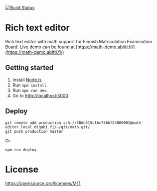 [![Build Status](https://travis-ci.org/digabi/rich-text-editor.svg?branch=master)](https://travis-ci.org/digabi/rich-text-editor)

# Rich text editor
Rich text editor with math support for Finnish Matriculation Examination Board.
Live demo can be found at [https://math-demo.abitti.fi/](https://math-demo.abitti.fi/)

## Getting started

1. Install [Node.js](https://nodejs.org/en/) 
2. Run `npm install`.
3. Run `npm run dev`.
4. Go to [http://localhost:5000](http://localhost:5000)

## Deploy

    git remote add production ssh://58db515cfbc736bf24000001@math-editor.local.digabi.fi/~/git/math.git/
    git push production master 

Or

    npm run deploy

# License

https://opensource.org/licenses/MIT
